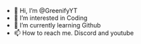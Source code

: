 - 👋 Hi, I’m @GreenifyYT
- 👀 I’m interested in Coding
- 🌱 I’m currently learning  Github
- 📫 How to reach me. Discord and youtube 

<!---
GreenifyYT/Greenify is a ✨ special ✨ repository because its `README.md` (this file) appears on your GitHub profile.
You can click the Preview link to take a look at your changes.
--->

